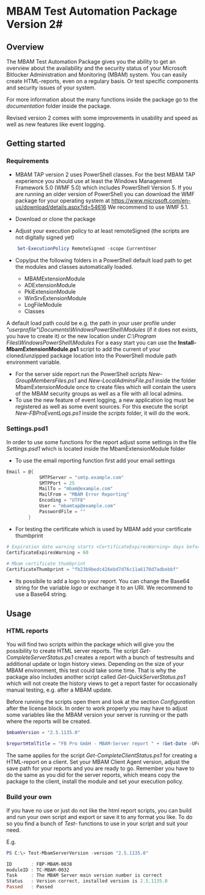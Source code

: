 # MBAM Test Automation Package Version 2#

## Overview ##
The MBAM Test Automation Package gives you the ability to get an overview about the availability and the security status of your Microsoft Bitlocker Administration and Monitoring (MBAM) system.
You can easily create HTML-reports, even on a regulary basis. Or test specific components and security issues of your system.

For more information about the many functions inside the package go to the *documentation* folder inside the package.

Revised version 2 comes with some improvements in usability and speed as well as new features like event logging.

## Getting started ##

### Requirements ###
* MBAM TAP version 2 uses PowerShell classes. For the best MBAM TAP experience you should use at least the Windows Management Framework 5.0 (WMF 5.0) which includes PowerShell Version 5. If you are running an older version of PowerShell you can download the WMF package for your operating system at https://www.microsoft.com/en-us/download/details.aspx?id=54616
We recommend to use WMF 5.1.


* Download or clone the package
* Adjust your execution policy to at least remoteSigned (the scripts are not digitally signed yet)

```powershell
	Set-ExecutionPolicy RemoteSigned -scope CurrentUser
```

* Copy/put the following folders in a PowerShell default load path to get the modules and classes automatically loaded.  

  * MBAMExtensionModule
  * ADExtensionModule
  * PkiExtensionModule
  * WinSrvExtensionModule
  * LogFileModule
  * Classes

A default load path could be e.g. the path in your user profile under *"userprofile"\Documents\WindowsPowerShell\Modules* (if it does not exists, you have to create it) or the new location under  *C:\Program Files\WindowsPowerShell\Modules*
For a easy start you can use the **Install-MbamExtensionModule.ps1** script to add the current of your cloned/unzipped package location into the PowerShell module path environment variable.
* For the server side report run the PowerShell scripts *New-GroupMembersFiles.ps1* and *New-LocalAdminsFile.ps1* inside the folder MbamExtensionModule once to create  files which will contain the users of the MBAM security groups as well as a file with all local admins. 
* To use the new feature of event logging, a new application log must be registered as well as some event sources. For this execute the script *New-FBProEventLogs.ps1* inside the *scripts* folder, it will do the work.

### Settings.psd1 ###
In order to use some functions for the  report adjust some settings in the file *Settings.psd1* which is located inside the MbamExtensionModule folder

* To use the email reporting function first add your email settings

```powershell
Email = @{
            SMTPServer = "smtp.example.com"
            SMTPPort = 25
            MailTo = "mbam@example.com"
            MailFrom = "MBAM Error Reporting"
            Encoding = "UTF8"
            User = "mbamtap@example.com"
            PasswordFile = ""
        }
```

* For testing the certificate which is used by MBAM add your certificate thumbprint 

```powershell
# Expiration date warning starts <CertificateExpiresWarning> days before expiration
CertificateExpiresWarning = 60
        
# Mbam certificate thumbprint   
CertificateThumbprint = "‎fb23b9bedc426ebd7d76c11a6170d7adbebbf"
```
* Its possibile to add a logo to your report. You can change the Base64 string for the variable *logo* or exchange it to an URI. We recommend to use a Base64 string.




## Usage ##

### HTML reports ###
You will find two scripts within the package which will give you the possibility to create HTML server reports.
The script *Get-CompleteServerStatus.ps1* creates a report with a bunch of testresults and additional update or login history views. Depending on the size of your MBAM environment, this test could take some time.
That is why the package also includes another script called *Get-QuickServerStatus.ps1* which will not create the history views to get a report faster for occasionally manual testing, e.g. after a MBAM update.

Before running the scripts open them and look at the section *Configuration* after the license block. In order to work properly you may have to adjust some variables like the MBAM version your server is running or the path where the reports will be created.

```powershell
$mbamVersion = "2.5.1135.0"
```

```powershell
$reportHtmlTitle = "FB Pro GmbH - MBAM-Server report " + (Get-Date -UFormat "%Y%m%d_%H%M") 
```

The same applies for the script *Get-CompleteClientStatus.ps1* for creating a HTML-report on a client. Set your MBAM Client Agent version, adjust the save path for your reports and you are ready to go. Remember you have to do the same as you did for the server reports, which means copy the package to the client, install the module and set your execution policy.   

### Build your own ###

If you have no use or just do not like the html report scripts, you can build and run your own script and export or save it to any format you like. To do so you find a bunch of *Test-* functions to use in your script and suit your need.

E.g.

```powershell
PS C:\> Test-MbamServerVersion -version "2.5.1135.0"

ID       : FBP-MBAM-0038
moduleID : TC-MBAM-0032
Task     : The MBAM Server main version number is correct
Status   : Version correct, installed version is 2.5.1135.0
Passed   : Passed
```
